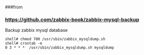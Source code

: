 
###from 
### https://github.com/zabbix-book/zabbix-mysql-backup

Backup zabbix mysql database

```
shell# chmod 700 /usr/sbin/zabbix_mysqldump.sh
shell# crontab -e 
0 3 * * *  /usr/sbin/zabbix_mysqldump.sh mysqldump
```
